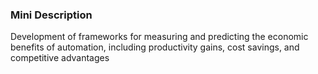 ### Mini Description

Development of frameworks for measuring and predicting the economic benefits of automation, including productivity gains, cost savings, and competitive advantages
